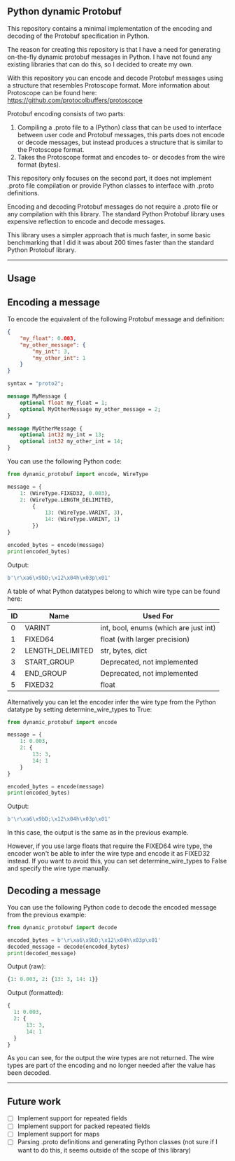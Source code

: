 Python dynamic Protobuf
-----

This repository contains a minimal implementation of the encoding and decoding of the Protobuf specification in Python.

The reason for creating this repository is that I have a need for generating on-the-fly dynamic protobuf messages in Python. I have not found any existing libraries that can do this, so I decided to create my own.

With this repository you can encode and decode Protobuf messages using a structure that resembles Protoscope format.
More information about Protoscope can be found here: https://github.com/protocolbuffers/protoscope

Protobuf encoding consists of two parts:
1. Compiling a .proto file to a (Python) class that can be used to interface between user code and Protobuf messages, this parts does not encode or decode messages, but instead produces a structure that is similar to the Protoscope format.
2. Takes the Protoscope format and encodes to- or decodes from the wire format (bytes).

This repository only focuses on the second part, it does not implement .proto file compilation or provide Python classes to interface with .proto definitions.

Encoding and decoding Protobuf messages do not require a .proto file or any compilation with this library.
The standard Python Protobuf library uses expensive reflection to encode and decode messages. 

This library uses a simpler approach that is much faster, in some basic benchmarking that I did it was about 200 times faster than the standard Python Protobuf library.

-----

Usage
-----

Encoding a message
-----

To encode the equivalent of the following Protobuf message and definition:

```json
{
    "my_float": 0.003,
    "my_other_message": {
        "my_int": 3,
        "my_other_int": 1
    }
}
```

```protobuf
syntax = "proto2";

message MyMessage {
    optional float my_float = 1;
    optional MyOtherMessage my_other_message = 2;
}

message MyOtherMessage {
    optional int32 my_int = 13;
    optional int32 my_other_int = 14;
}
```

You can use the following Python code:

```python
from dynamic_protobuf import encode, WireType

message = {
    1: (WireType.FIXED32, 0.003),
    2: (WireType.LENGTH_DELIMITED,
        {
            13: (WireType.VARINT, 3),
            14: (WireType.VARINT, 1)
        })
}

encoded_bytes = encode(message)
print(encoded_bytes)
```

Output:
```python
b'\r\xa6\x9bD;\x12\x04h\x03p\x01'
```

A table of what Python datatypes belong to which wire type can be found here:

| ID   | Name               | Used For                                | 
|------|--------------------|-----------------------------------------|
| 0    | VARINT             | int, bool, enums (which are just int)   |
| 1    | FIXED64            | float (with larger precision)           |
| 2    | LENGTH_DELIMITED   | str, bytes, dict                        |
| 3    | START_GROUP        | Deprecated, not implemented             |
| 4    | END_GROUP          | Deprecated, not implemented             |
| 5    | FIXED32            | float                                   |

Alternatively you can let the encoder infer the wire type from the Python datatype by setting determine_wire_types to True:

```python
from dynamic_protobuf import encode

message = {
    1: 0.003,
    2: {
        13: 3,
        14: 1
    }
}

encoded_bytes = encode(message)
print(encoded_bytes)
```

Output:
```python
b'\r\xa6\x9bD;\x12\x04h\x03p\x01'
```

In this case, the output is the same as in the previous example. 

However, if you use large floats that require the FIXED64 wire type, the encoder won't be able to infer the wire type and encode it as FIXED32 instead. If you want to avoid this, you can set determine_wire_types to False and specify the wire type manually.


Decoding a message
-----

You can use the following Python code to decode the encoded message from the previous example:

```python
from dynamic_protobuf import decode

encoded_bytes = b'\r\xa6\x9bD;\x12\x04h\x03p\x01'
decoded_message = decode(encoded_bytes)
print(decoded_message)
```

Output (raw):
```python
{1: 0.003, 2: {13: 3, 14: 1}}
```

Output (formatted):
```python
{
  1: 0.003, 
  2: {
      13: 3, 
      14: 1
  }
}
```

As you can see, for the output the wire types are not returned. The wire types are part of the encoding and no longer needed after the value has been decoded.

-----

Future work
-----

- [ ] Implement support for repeated fields
- [ ] Implement support for packed repeated fields
- [ ] Implement support for maps
- [ ] Parsing .proto definitions and generating Python classes (not sure if I want to do this, it seems outside of the scope of this library)